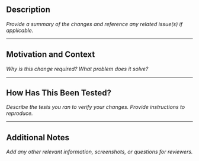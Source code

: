 ## Description

_Provide a summary of the changes and reference any related issue(s) if applicable._

---

## Motivation and Context

_Why is this change required? What problem does it solve?_

---

## How Has This Been Tested?

_Describe the tests you ran to verify your changes. Provide instructions to reproduce._

---

## Additional Notes

_Add any other relevant information, screenshots, or questions for reviewers._
